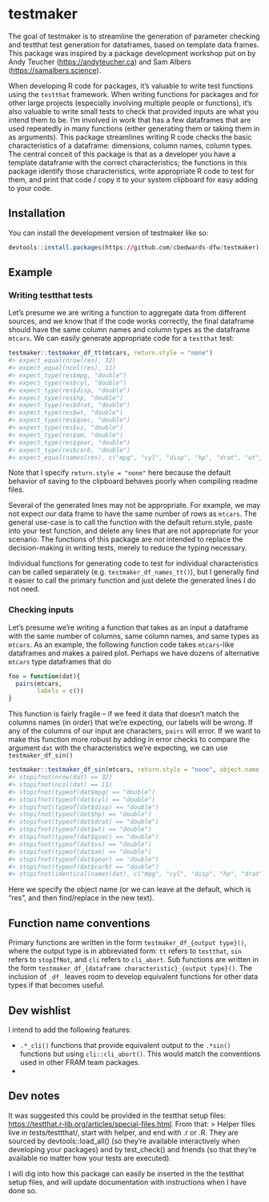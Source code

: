 
<!-- README.md is generated from README.Rmd. Please edit that file -->

# testmaker

<!-- badges: start -->
<!-- badges: end -->

The goal of testmaker is to streamline the generation of parameter
checking and testthat test generation for dataframes, based on template
data frames. This package was inspired by a package development workshop
put on by Andy Teucher (<https://andyteucher.ca>) and Sam Albers
(<https://samalbers.science>).

When developing R code for packages, it’s valuable to write test
functions using the `testthat` framework. When writing functions for
packages and for other large projects (especially involving multiple
people or functions), it’s also valuable to write small tests to check
that provided inputs are what you intend them to be. I’m involved in
work that has a few dataframes that are used repeatedly in many
functions (either generating them or taking them in as arguments). This
package streamlines writing R code checks the basic characteristics of a
dataframe: dimensions, column names, column types. The central conceit
of this package is that as a developer you have a template dataframe
with the correct characteristics; the functions in this package identify
those characteristics, write appropriate R code to test for them, and
print that code / copy it to your system clipboard for easy adding to
your code.

## Installation

You can install the development version of testmaker like so:

``` r
devtools::install.packages(https://github.com/cbedwards-dfw/testmaker)
```

## Example

### Writing testthat tests

Let’s presume we are writing a function to aggregate data from different
sources, and we know that if the code works correctly, the final
dataframe should have the same column names and column types as the
dataframe `mtcars`. We can easily generate appropriate code for a
`testthat` test:

``` r
testmaker::testmaker_df_tt(mtcars, return.style = "none")
#> expect_equal(nrow(res), 32)
#> expect_equal(ncol(res), 11)
#> expect_type(res$mpg, "double")
#> expect_type(res$cyl, "double")
#> expect_type(res$disp, "double")
#> expect_type(res$hp, "double")
#> expect_type(res$drat, "double")
#> expect_type(res$wt, "double")
#> expect_type(res$qsec, "double")
#> expect_type(res$vs, "double")
#> expect_type(res$am, "double")
#> expect_type(res$gear, "double")
#> expect_type(res$carb, "double")
#> expect_equal(names(res), c("mpg", "cyl", "disp", "hp", "drat", "wt", "qsec", "vs", "am", "gear", "carb"))
```

Note that I specify `return.style = "none"` here because the default
behavior of saving to the clipboard behaves poorly when compiling readme
files.

Several of the generated lines may not be appropriate. For example, we
may not expect *our* data frame to have the same number of rows as
`mtcars`. The general use-case is to call the function with the default
return.style, paste into your test function, and delete any lines that
are not appropriate for your scenario. The functions of this package are
*not* intended to replace the decision-making in writing tests, merely
to reduce the typing necessary.

Individual functions for generating code to test for individual
characteristics can be called separately
(e.g. `testmaker_df_names_tt()`), but I generally find it easier to call
the primary function and just delete the generated lines I do not need.

### Checking inputs

Let’s presume we’re writing a function that takes as an input a
dataframe with the same number of columns, same column names, and same
types as `mtcars`. As an example, the following function code takes
`mtcars`-like dataframes and makes a paired plot. Perhaps we have dozens
of alternative `mtcars` type dataframes that do

``` r
foo = function(dat){
  pairs(mtcars,
        labels = c())
}
```

This function is fairly fragile – if we feed it data that doesn’t match
the columns names (in order) that we’re expecting, our labels will be
wrong. If any of the columns of our input are characters, `pairs` will
error. If we want to make this function more robust by adding in error
checks to compare the argument `dat` with the characteristics we’re
expecting, we can use `testmaker_df_sin()`

``` r
testmaker::testmaker_df_sin(mtcars, return.style = "none", object.name = "dat")
#> stopifnot(nrow(dat) == 32)
#> stopifnot(ncol(dat) == 11)
#> stopifnot(typeof(dat$mpg) == "double")
#> stopifnot(typeof(dat$cyl) == "double")
#> stopifnot(typeof(dat$disp) == "double")
#> stopifnot(typeof(dat$hp) == "double")
#> stopifnot(typeof(dat$drat) == "double")
#> stopifnot(typeof(dat$wt) == "double")
#> stopifnot(typeof(dat$qsec) == "double")
#> stopifnot(typeof(dat$vs) == "double")
#> stopifnot(typeof(dat$am) == "double")
#> stopifnot(typeof(dat$gear) == "double")
#> stopifnot(typeof(dat$carb) == "double")
#> stopifnot(identical(names(dat), c("mpg", "cyl", "disp", "hp", "drat", "wt", "qsec", "vs", "am", "gear", "carb")))
```

Here we specify the object name (or we can leave at the default, which
is “res”, and then find/replace in the new text).

## Function name conventions

Primary functions are written in the form
`testmaker_df_{output type}()`, where the output type is in abbreviated
form: `tt` refers to `testthat`, `sin` refers to `stopIfNot`, and `cli`
refers to `cli_abort`. Sub functions are written in the form
`testmaker_df_{dataframe characteristic}_{output type}()`. The inclusion
of `_df_` leaves room to develop equivalent functions for other data
types if that becomes useful.

## Dev wishlist

I intend to add the following features:

- `.*_cli()` functions that provide equivalent output to the `.*sin()`
  functions but using `cli::cli_abort()`. This would match the
  conventions used in other FRAM team packages.
- 

## Dev notes

It was suggested this could be provided in the testthat setup files:
<https://testthat.r-lib.org/articles/special-files.html>. From that: \>
Helper files live in tests/testtthat/, start with helper, and end with
.r or .R. They are sourced by devtools::load_all() (so they’re available
interactively when developing your packages) and by test_check() and
friends (so that they’re available no matter how your tests are
executed).

I will dig into how this package can easily be inserted in the the
testthat setup files, and will update documentation with instructions
when I have done so.
